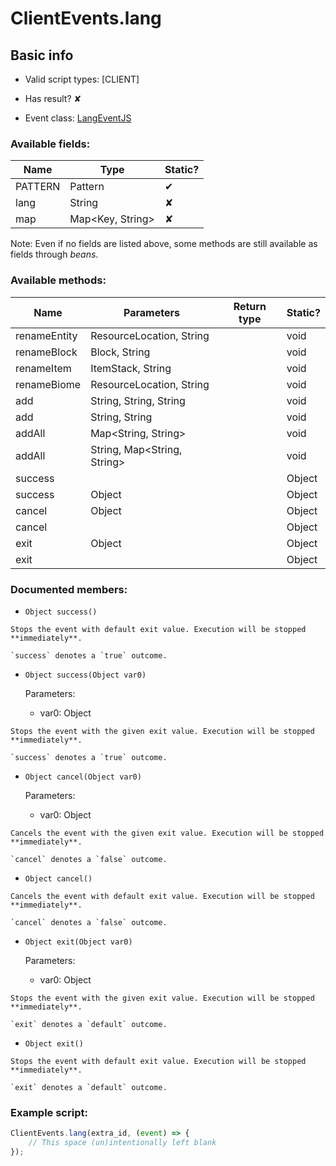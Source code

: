 # ClientEvents.lang

## Basic info

- Valid script types: [CLIENT]

- Has result? ✘

- Event class: [LangEventJS](https://github.com/KubeJS-Mods/KubeJS/tree/2001/common/src/main/java/dev/latvian/mods/kubejs/client/LangEventJS.java)

### Available fields:

| Name | Type | Static? |
| ---- | ---- | ------- |
| PATTERN | Pattern | ✔ |
| lang | String | ✘ |
| map | Map<Key, String> | ✘ |

Note: Even if no fields are listed above, some methods are still available as fields through *beans*.

### Available methods:

| Name | Parameters | Return type | Static? |
| ---- | ---------- | ----------- | ------- |
| renameEntity | ResourceLocation, String |  | void | ✘ |
| renameBlock | Block, String |  | void | ✘ |
| renameItem | ItemStack, String |  | void | ✘ |
| renameBiome | ResourceLocation, String |  | void | ✘ |
| add | String, String, String |  | void | ✘ |
| add | String, String |  | void | ✘ |
| addAll | Map<String, String> |  | void | ✘ |
| addAll | String, Map<String, String> |  | void | ✘ |
| success |  |  | Object | ✘ |
| success | Object |  | Object | ✘ |
| cancel | Object |  | Object | ✘ |
| cancel |  |  | Object | ✘ |
| exit | Object |  | Object | ✘ |
| exit |  |  | Object | ✘ |


### Documented members:

- `Object success()`
```
Stops the event with default exit value. Execution will be stopped **immediately**.

`success` denotes a `true` outcome.
```

- `Object success(Object var0)`

  Parameters:
  - var0: Object

```
Stops the event with the given exit value. Execution will be stopped **immediately**.

`success` denotes a `true` outcome.
```

- `Object cancel(Object var0)`

  Parameters:
  - var0: Object

```
Cancels the event with the given exit value. Execution will be stopped **immediately**.

`cancel` denotes a `false` outcome.
```

- `Object cancel()`
```
Cancels the event with default exit value. Execution will be stopped **immediately**.

`cancel` denotes a `false` outcome.
```

- `Object exit(Object var0)`

  Parameters:
  - var0: Object

```
Stops the event with the given exit value. Execution will be stopped **immediately**.

`exit` denotes a `default` outcome.
```

- `Object exit()`
```
Stops the event with default exit value. Execution will be stopped **immediately**.

`exit` denotes a `default` outcome.
```



### Example script:

```js
ClientEvents.lang(extra_id, (event) => {
	// This space (un)intentionally left blank
});
```

